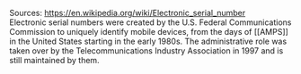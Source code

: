 Sources:
https://en.wikipedia.org/wiki/Electronic_serial_number
\
Electronic serial numbers were created by the U.S. Federal Communications Commission to uniquely identify mobile devices, from the days of [[AMPS]] in the United States starting in the early 1980s. The administrative role was taken over by the Telecommunications Industry Association in 1997 and is still maintained by them.
